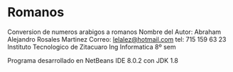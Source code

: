 # Romanos
Conversion de numeros arabigos a romanos
Nombre del Autor: Abraham Alejandro Rosales Martinez 
 Correo:   lelalez@hotmail.com
 tel: 715 159 63 23
 Instituto Tecnologico de Zitacuaro 
 Ing Informatica 8º sem
    
Programa desarrollado en NetBeans IDE 8.0.2 con JDK 1.8
